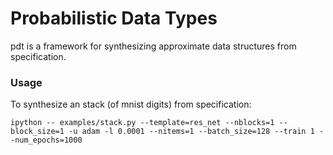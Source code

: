 # Probabilistic Data Types

pdt is a framework for synthesizing approximate data structures from specification.

### Usage

To synthesize an stack (of mnist digits) from specification:
```
ipython -- examples/stack.py --template=res_net --nblocks=1 --block_size=1 -u adam -l 0.0001 --nitems=1 --batch_size=128 --train 1 --num_epochs=1000
```
